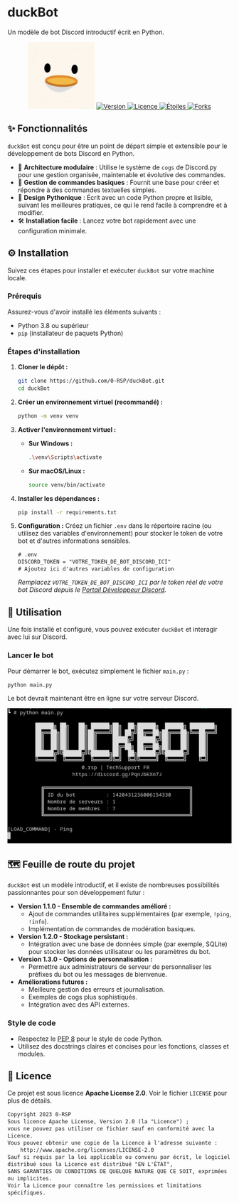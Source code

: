 # duckBot
Un modèle de bot Discord introductif écrit en Python.



<p align="center">
  <img src="/images/logo.png" alt="Logo du projet" width="150" />
  <a href="https://github.com/0-RSP/duckBot">
    <img src="https://img.shields.io/badge/version-1.0.0-blue" alt="Version" />
    <img src="https://img.shields.io/badge/licence-Apache%20License%202.0-green" alt="Licence" />
    <img src="https://img.shields.io/github/stars/0-RSP/duckBot?style=social" alt="Étoiles" />
    <img src="https://img.shields.io/github/forks/0-RSP/duckBot?style=social" alt="Forks" />
  </a>
</p>

## ✨ Fonctionnalités
`duckBot` est conçu pour être un point de départ simple et extensible pour le développement de bots Discord en Python.
* 🚀 **Architecture modulaire** : Utilise le système de `cogs` de Discord.py pour une gestion organisée, maintenable et évolutive des commandes.
* 💬 **Gestion de commandes basiques** : Fournit une base pour créer et répondre à des commandes textuelles simples.
* 🐍 **Design Pythonique** : Écrit avec un code Python propre et lisible, suivant les meilleures pratiques, ce qui le rend facile à comprendre et à modifier.
* 🛠️ **Installation facile** : Lancez votre bot rapidement avec une configuration minimale.

## ⚙️ Installation
Suivez ces étapes pour installer et exécuter `duckBot` sur votre machine locale.

### Prérequis
Assurez-vous d'avoir installé les éléments suivants :
* Python 3.8 ou supérieur
* `pip` (installateur de paquets Python)

### Étapes d'installation
1. **Cloner le dépôt :**
   ```bash
   git clone https://github.com/0-RSP/duckBot.git
   cd duckBot
   ```

2. **Créer un environnement virtuel (recommandé) :**
   ```bash
   python -m venv venv
   ```

3. **Activer l'environnement virtuel :**
   * **Sur Windows :**
     ```bash
     .\venv\Scripts\activate
     ```
   * **Sur macOS/Linux :**
     ```bash
     source venv/bin/activate
     ```

4. **Installer les dépendances :**
   ```bash
   pip install -r requirements.txt
   ```

5. **Configuration :**
   Créez un fichier `.env` dans le répertoire racine (ou utilisez des variables d'environnement) pour stocker le token de votre bot et d'autres informations sensibles.
   ```env
   # .env
   DISCORD_TOKEN = "VOTRE_TOKEN_DE_BOT_DISCORD_ICI"
   # Ajoutez ici d'autres variables de configuration
   ```
   *Remplacez `VOTRE_TOKEN_DE_BOT_DISCORD_ICI` par le token réel de votre bot Discord depuis le [Portail Développeur Discord](https://discord.com/developers/applications).*

## 🚀 Utilisation
Une fois installé et configuré, vous pouvez exécuter `duckBot` et interagir avec lui sur Discord.

### Lancer le bot
Pour démarrer le bot, exécutez simplement le fichier `main.py` :
```bash
python main.py
```
Le bot devrait maintenant être en ligne sur votre serveur Discord.

![Image de prévisualisation de duckBot](/images/console_exec_duckBot.webp)


## 🗺️ Feuille de route du projet
`duckBot` est un modèle introductif, et il existe de nombreuses possibilités passionnantes pour son développement futur :
* **Version 1.1.0 - Ensemble de commandes amélioré :**
  * Ajout de commandes utilitaires supplémentaires (par exemple, `!ping`, `!info`).
  * Implémentation de commandes de modération basiques.
* **Version 1.2.0 - Stockage persistant :**
  * Intégration avec une base de données simple (par exemple, SQLite) pour stocker les données utilisateur ou les paramètres du bot.
* **Version 1.3.0 - Options de personnalisation :**
  * Permettre aux administrateurs de serveur de personnaliser les préfixes du bot ou les messages de bienvenue.
* **Améliorations futures :**
  * Meilleure gestion des erreurs et journalisation.
  * Exemples de cogs plus sophistiqués.
  * Intégration avec des API externes.

### Style de code
* Respectez le [PEP 8](https://www.python.org/dev/peps/pep-0008/) pour le style de code Python.
* Utilisez des docstrings claires et concises pour les fonctions, classes et modules.


## 📜 Licence
Ce projet est sous licence **Apache License 2.0**.
Voir le fichier `LICENSE` pour plus de détails.

```
Copyright 2023 0-RSP
Sous licence Apache License, Version 2.0 (la "Licence") ;
vous ne pouvez pas utiliser ce fichier sauf en conformité avec la Licence.
Vous pouvez obtenir une copie de la Licence à l'adresse suivante :
    http://www.apache.org/licenses/LICENSE-2.0
Sauf si requis par la loi applicable ou convenu par écrit, le logiciel
distribué sous la Licence est distribué "EN L'ÉTAT",
SANS GARANTIES OU CONDITIONS DE QUELQUE NATURE QUE CE SOIT, exprimées ou implicites.
Voir la Licence pour connaître les permissions et limitations spécifiques.
```
